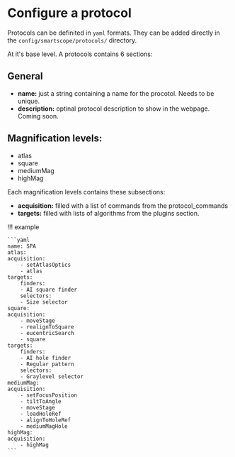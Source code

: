 # Configure a protocol

Protocols can be definited in `yaml` formats. They can be added directly in the `config/smartscope/protocols/` directory.

At it's base level. A protocols contains 6 sections:

## General

- **name:** just a string containing a name for the procotol. Needs to be unique.
- **description:** optinal protocol description to show in the webpage. Coming soon.

## Magnification levels:

- atlas
- square
- mediumMag
- highMag

Each magnification levels contains these subsections:

- **acquisition:** filled with a list of commands from the protocol_commands
- **targets:** filled with lists of algorithms from the plugins section.

!!! example

    ```yaml
    name: SPA
    atlas:
    acquisition:
        - setAtlasOptics 
        - atlas
    targets:
        finders:
        - AI square finder
        selectors:
        - Size selector
    square:
    acquisition:
        - moveStage
        - realignToSquare
        - eucentricSearch
        - square
    targets:
        finders:
        - AI hole finder
        - Regular pattern
        selectors:
        - Graylevel selector
    mediumMag:
    acquisition:
        - setFocusPosition
        - tiltToAngle
        - moveStage
        - loadHoleRef
        - alignToHoleRef
        - mediumMagHole
    highMag:
    acquisition:
        - highMag
    ```

